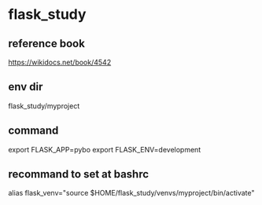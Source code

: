 # flask_study

## reference book
https://wikidocs.net/book/4542

## env dir
flask_study/myproject

## command
export FLASK_APP=pybo
export FLASK_ENV=development

## recommand to set at bashrc
alias flask_venv="source $HOME/flask_study/venvs/myproject/bin/activate"
